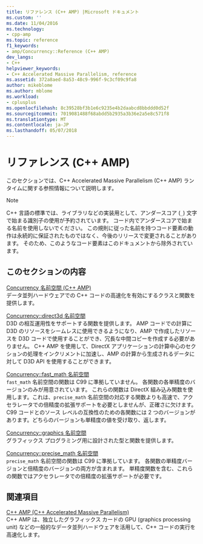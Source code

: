 ```yaml
---
title: リファレンス (C++ AMP) |Microsoft ドキュメント
ms.custom: ''
ms.date: 11/04/2016
ms.technology:
- cpp-amp
ms.topic: reference
f1_keywords:
- amp/Concurrency::Reference (C++ AMP)
dev_langs:
- C++
helpviewer_keywords:
- C++ Accelerated Massive Parallelism, reference
ms.assetid: 372a8aed-8a53-48c9-996f-9c3cf09c9fa8
author: mikeblome
ms.author: mblome
ms.workload:
- cplusplus
ms.openlocfilehash: 8c39528bf3b1e6c9235e4b2daabcd8bbddd0d52f
ms.sourcegitcommit: 7019081488f68abdd5b2935a3b36e2a5e8c571f8
ms.translationtype: MT
ms.contentlocale: ja-JP
ms.lasthandoff: 05/07/2018
---
```

# <a name="reference-c-amp"></a>リファレンス (C++ AMP)
このセクションでは、C++ Accelerated Massive Parallelism (C++ AMP) ランタイムに関する参照情報について説明します。  
  
> [!NOTE]
>  C++ 言語の標準では、ライブラリなどの実装用として、アンダースコア (`_`) 文字で始まる識別子の使用が予約されています。 コード内でアンダースコアで始まる名前を使用しないでください。 この規則に従った名前を持つコード要素の動作は永続的に保証されたものではなく、今後のリリースで変更されることがあります。 そのため、このようなコード要素はこのドキュメントから除外されています。  
  
## <a name="in-this-section"></a>このセクションの内容  
 [Concurrency 名前空間 (C++ AMP)](concurrency-namespace-cpp-amp.md)  
 データ並列ハードウェアでの C++ コードの高速化を有効にするクラスと関数を提供します。  
  
 [Concurrency::direct3d 名前空間](concurrency-direct3d-namespace.md)  
 D3D の相互運用性をサポートする関数を提供します。 AMP コードでの計算に D3D のリソースをシームレスに使用できるようになり、AMP で作成したリソースを D3D コードで使用することができ、冗長な中間コピーを作成する必要がありません。 C++ AMP を使用して、DirectX アプリケーションの計算中心のセクションの処理をインクリメントに加速し、AMP の計算から生成されるデータに対して D3D API を使用することができます。  
  
 [Concurrency::fast_math 名前空間](concurrency-fast-math-namespace.md)  
 `fast_math` 名前空間の関数は C99 に準拠していません。 各関数の各単精度のバージョンのみが用意されています。 これらの関数は DirectX 組み込み関数を使用します。これは、`precise_math` 名前空間の対応する関数よりも高速で、アクセラレータでの倍精度の拡張サポートを必要としませんが、正確さに欠けます。 C99 コードとのソース レベルの互換性のための各関数には 2 つのバージョンがあります。どちらのバージョンも単精度の値を受け取り、返します。  
  
 [Concurrency::graphics 名前空間](concurrency-graphics-namespace.md)  
 グラフィックス プログラミング用に設計された型と関数を提供します。  
  
 [Concurrency::precise_math 名前空間](concurrency-precise-math-namespace.md)  
 `precise_math` 名前空間の関数は C99 に準拠しています。 各関数の単精度バージョンと倍精度のバージョンの両方が含まれます。 単精度関数を含む、これらの関数ではアクセラレータでの倍精度の拡張サポートが必要です。  
  
## <a name="related-sections"></a>関連項目  
 [C++ AMP (C++ Accelerated Massive Parallelism)](../../../parallel/amp/cpp-amp-cpp-accelerated-massive-parallelism.md)  
 C++ AMP は、独立したグラフィックス カードの GPU (graphics processing unit) などの一般的なデータ並列ハードウェアを活用して、C++ コードの実行を高速化します。






